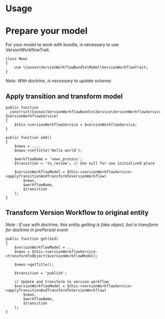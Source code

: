 # Usage

# Prepare your model

For your model to work with bundle, is necessary to use VersionWorkflowTrait.

    class News
    {
        use \Coosos\VersionWorkflowBundle\Model\VersionWorkflowTrait;
    }

_Note: With doctrine, is necessary to update schema_

## Apply transition and transform model

    public function __construct(Coosos\VersionWorkflowBundle\Service\VersionWorkflowService $versionWorkflowService)
    {
        $this->versionWorkflowService = $versionWorkflowService;
    }

    public function add()
    {
        $news = ....
        $news->setTitle('Hello world');

        $workflowName = 'news_process';
        $transition = 'to_review'; // Use null for use initialized place
        
        $versionWorkflowModel = $this->versionWorkflowService->applyTransitionAndTransformToVersionWorkflow(
            $news,
            $workflowName,
            $transition
        );
    }

## Transform Version Workflow to original entity

_Note : If use with doctrine, this entity getting is fake object, but is transform for doctrine in prePersist event_


    public function get($id)
    {
        $versionWorkflowModel = ...
        $news = $this->versionWorkflowService->transformToObject($versionWorkflowModel);
        
        $news->getTitle();
        
        $transition = 'publish';
        
        // Update and transform to version workflow
        $versionWorkflowModel = $this->versionWorkflowService->applyTransitionAndTransformToVersionWorkflow(
            $news,
            $workflowName,
            $transition
        );
    }
